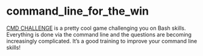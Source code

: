 # command_line_for_the_win
<a href="https://cmdchallenge.com/">CMD CHALLENGE</a> is a pretty cool game challenging you on Bash skills. Everything is done via the command line and the questions are becoming increasingly complicated. It’s a good training to improve your command line skills!
